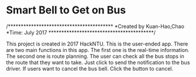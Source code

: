 # Smart Bell to Get on Bus

/*****************************************
*Created by Kuan-Hao,Chao
*Time: July 2017
*****************************************/

This project is created in 2017 HackNTU.
This is the user-ended app.
There are two main functions in this app. The first one is the real-time information. The second one is route planning. 
The user can check all the bus stops in the route that they want to take.
Just click to send the notification to the bus driver.
If users want to cancel the bus bell. Click the button to cancel. 
